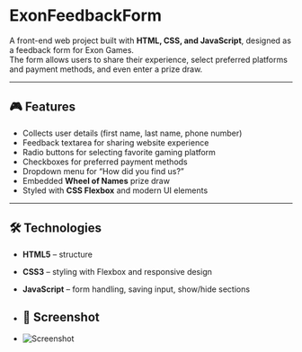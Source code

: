 # ExonFeedbackForm

A front-end web project built with **HTML, CSS, and JavaScript**, designed as a feedback form for Exon Games.  
The form allows users to share their experience, select preferred platforms and payment methods, and even enter a prize draw.

---

## 🎮 Features
- Collects user details (first name, last name, phone number)
- Feedback textarea for sharing website experience
- Radio buttons for selecting favorite gaming platform
- Checkboxes for preferred payment methods
- Dropdown menu for “How did you find us?”
- Embedded **Wheel of Names** prize draw
- Styled with **CSS Flexbox** and modern UI elements

---

## 🛠️ Technologies
- **HTML5** – structure
- **CSS3** – styling with Flexbox and responsive design
- **JavaScript** – form handling, saving input, show/hide sections

- ## 📸 Screenshot
- ![Screenshot](<img width="1256" height="1294" alt="exon screen" src="https://github.com/user-attachments/assets/96dbb008-fd87-4d8e-a751-b910ffd417e7" />
)

